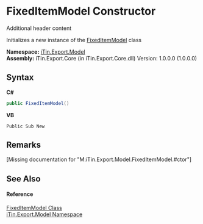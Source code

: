 # FixedItemModel Constructor 
Additional header content 

Initializes a new instance of the <a href="T_iTin_Export_Model_FixedItemModel">FixedItemModel</a> class

**Namespace:**&nbsp;<a href="N_iTin_Export_Model">iTin.Export.Model</a><br />**Assembly:**&nbsp;iTin.Export.Core (in iTin.Export.Core.dll) Version: 1.0.0.0 (1.0.0.0)

## Syntax

**C#**<br />
``` C#
public FixedItemModel()
```

**VB**<br />
``` VB
Public Sub New
```


## Remarks
\[Missing <remarks> documentation for "M:iTin.Export.Model.FixedItemModel.#ctor"\]

## See Also


#### Reference
<a href="T_iTin_Export_Model_FixedItemModel">FixedItemModel Class</a><br /><a href="N_iTin_Export_Model">iTin.Export.Model Namespace</a><br />